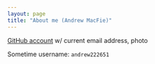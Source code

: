 ```yaml
---
layout: page
title: "About me (Andrew MacFie)"
---
```


[GitHub account](https://github.com/amacfie) w/ current email address, photo

Sometime username: `andrew222651`

